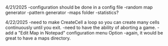 4/21/2025
-configuration should be done in a config file
-random map generator
-pattern generator
-maps folder
-statistics?


4/22/2025
-need to make CreateCell a loop so you can create many cells continuously until you exit.
-need to have the ability of aborting a game.
-add a "Edit Map in Notepad" configuration menu Option
-again, it would be great to have a maps directory.